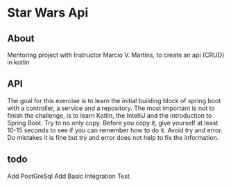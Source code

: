 # Star Wars Api

## About
Mentoring project with Instructor Marcio V. Martins,
to create an api (CRUD) in kotlin

## API

The goal for this exercise is to learn the initial building block of spring boot with a controller,
a service and a repository.
The most important is not to finish the challenge, is to learn Kotlin, 
the IntelliJ and the introduction to Spring Boot.
Try to no only copy. Before you copy it, give yourself at least 10-15 seconds to see if 
you can remember how to do it. Avoid try and error.
Do mistakes it is fine but try and error does not help to fix the information.

## todo 
Add PostGreSql
Add Basic Integration Test
